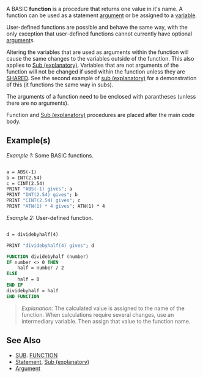 A BASIC **function** is a procedure that returns one value in it's name. A function can be used as a statement [argument](argument) or be assigned to a [variable](variable).


User-defined functions are possible and behave the same way, with the only exception that user-defined functions cannot currently have optional [argument](argument)s.


Altering the variables that are used as arguments within the function will cause the same changes to the variables outside of the function. This also applies to [Sub (explanatory)](Sub (explanatory)). Variables that are not arguments of the function will not be changed if used within the function unless they are [SHARED](SHARED). See the second example of [sub (explanatory)](sub (explanatory)) for a demonstration of this (it functions the same way in subs).


The arguments of a function need to be enclosed with parantheses (unless there are no arguments).


Function and [Sub (explanatory)](Sub (explanatory)) procedures are placed after the main code body.




## Example(s)

*Example 1:* Some BASIC functions.

```vb

a = ABS(-1)
b = INT(2.54)
c = CINT(2.54)
PRINT "ABS(-1) gives"; a
PRINT "INT(2.54) gives"; b
PRINT "CINT(2.54) gives"; c
PRINT "ATN(1) * 4 gives"; ATN(1) * 4

```


*Example 2:* User-defined function.

```vb

d = dividebyhalf(4)

PRINT "dividebyhalf(4) gives"; d

FUNCTION dividebyhalf (number)
IF number <> 0 THEN
    half = number / 2
ELSE
    half = 0
END IF
dividebyhalf = half
END FUNCTION

```
> *Explanation:* The calculated value is assigned to the name of the function. When calculations require several changes, use an intermediary variable. Then assign that value to the function name.




## See Also

* [SUB](SUB). [FUNCTION](FUNCTION)
* [Statement](Statement), [Sub (explanatory)](Sub (explanatory))
* [Argument](Argument)






